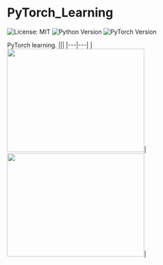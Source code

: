 # PyTorch_Learning
![License: MIT](https://img.shields.io/badge/License-MIT-blue)
![Python Version](https://img.shields.io/badge/Python-v3.6-blue)
![PyTorch Version](https://img.shields.io/badge/PyTorch-V1.7-brightgreen)

PyTorch learning.
|||
|---|---|
|<img src="images/curve0.gif" width="320" height="240" />|<img src="images/curve1.gif" width="320" height="240" />|